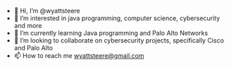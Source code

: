- 👋 Hi, I’m @wyattsteere
- 👀 I’m interested in java programming, computer science, cybersecurity and more
- 🌱 I’m currently learning Java programming and Palo Alto Networks
- 💞️ I’m looking to collaborate on cybersecurity projects, specifically Cisco and Palo Alto 
- 📫 How to reach me wyattsteere@gmail.com

<!---
wyattsteere/wyattsteere is a ✨ special ✨ repository because its `README.md` (this file) appears on your GitHub profile.
You can click the Preview link to take a look at your changes.
--->
